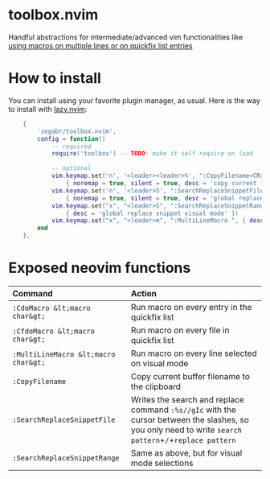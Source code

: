 # toolbox.nvim
Handful abstractions for intermediate/advanced vim functionalities like [using macros on multiple lines or on quickfix list entries](https://www.youtube.com/watch?v=KlNzYMLK8N4)

# How to install
You can install using your favorite plugin manager, as usual. Here is the way to install with [lazy.nvim](https://github.com/folke/lazy.nvim):
```lua
    {
        'zegabr/toolbox.nvim',
        config = function()
            -- required
            require('toolbox') -- TODO: make it self require on load

            -- optional
            vim.keymap.set('n', '<leader><leader>%', ":CopyFilename<CR>",
                { noremap = true, silent = true, desc = 'copy current file name to clipboard' })
            vim.keymap.set('n', '<leader>S', ":SearchReplaceSnippetFile<CR>",
                { noremap = true, silent = true, desc = 'global replace snippet normal mode' })
            vim.keymap.set("x", "<leader>S", ":SearchReplaceSnippetRange<CR>",
                { desc = 'global replace snippet visual mode' })
            vim.keymap.set("x", "<leader>m", ":MultiLineMacro ", { desc = 'run macro per line on visual mode' })
        end
    },
```

# Exposed neovim functions

| Command   | Action  |
|:---|:---|
| `:CdoMacro &lt;macro char&gt;` | Run macro on every entry in the quickfix list |
| `:CfdoMacro &lt;macro char&gt;` | Run macro on every file in quickfix list |
| `:MultiLineMacro &lt;macro char&gt;` | Run macro on every line selected on visual mode | 
| `:CopyFilename` | Copy current buffer filename to the clipboard |
| `:SearchReplaceSnippetFile` | Writes the search and replace command `:%s//gIc` with the cursor between the slashes, so you only need to write `search pattern`+`/`+`replace pattern` |
| `:SearchReplaceSnippetRange` | Same as above, but for visual mode selections |

